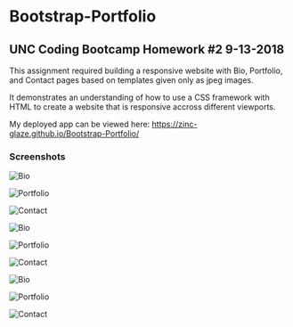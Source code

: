 # Bootstrap-Portfolio
## UNC Coding Bootcamp Homework #2  9-13-2018

This assignment required building a responsive website with Bio, Portfolio, and Contact pages based on templates given only as jpeg images. 

It demonstrates an understanding of how to use a CSS framework with HTML to create a website that is responsive accross different viewports.

My deployed app can be viewed here: https://zinc-glaze.github.io/Bootstrap-Portfolio/

### Screenshots

![Bio](screens/screencapture-zinc-glaze-github-io-Bootstrap-Portfolio-index-html-2019-06-27-19_04_46.png)

![Portfolio](screens/screencapture-zinc-glaze-github-io-Bootstrap-Portfolio-portfolio-html-2019-06-27-19_04_59.png)

![Contact](screens/screencapture-zinc-glaze-github-io-Bootstrap-Portfolio-contact-html-2019-06-27-19_05_17.png)

![Bio](screens/screencapture-zinc-glaze-github-io-Bootstrap-Portfolio-index-html-2019-06-27-19_06_11.png)

![Portfolio](screens/screencapture-zinc-glaze-github-io-Bootstrap-Portfolio-portfolio-html-2019-06-27-19_06_30.png)

![Contact](screens/screencapture-zinc-glaze-github-io-Bootstrap-Portfolio-contact-html-2019-06-27-19_06_55.png)

![Bio](screens/screencapture-zinc-glaze-github-io-Bootstrap-Portfolio-index-html-2019-06-27-19_07_54.png)

![Portfolio](screens/screencapture-zinc-glaze-github-io-Bootstrap-Portfolio-portfolio-html-2019-06-27-19_08_42.png)

![Contact](screens/screencapture-zinc-glaze-github-io-Bootstrap-Portfolio-contact-html-2019-06-27-19_09_42.png)